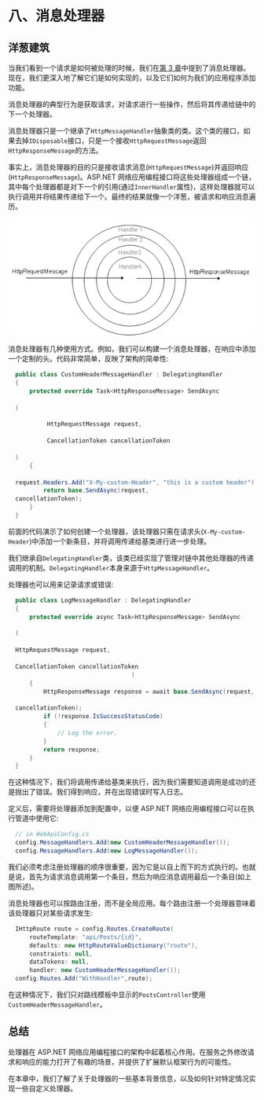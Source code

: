 # 八、消息处理器

## 洋葱建筑

当我们看到一个请求是如何被处理的时候，我们在[第 3 章](03.html#_Chapter_3_)中提到了消息处理器。现在，我们更深入地了解它们是如何实现的，以及它们如何为我们的应用程序添加功能。

消息处理器的典型行为是获取请求，对请求进行一些操作，然后将其传递给链中的下一个处理器。

消息处理器只是一个继承了`HttpMessageHandler`抽象类的类。这个类的接口，如果去掉`IDisposable`接口，只是一个接收`HttpRequestMessage`返回`HttpResponseMessage`的方法。

事实上，消息处理器的目的只是接收请求消息(`HttpRequestMessage`)并返回响应(`HttpResponseMessage`)。ASP.NET 网络应用编程接口将这些处理器组成一个链，其中每个处理器都是对下一个的引用(通过`InnerHandler`属性)，这样处理器就可以执行调用并将结果传递给下一个。最终的结果就像一个洋葱，被请求和响应消息遍历。

![](img/image016.png)

消息处理器有几种使用方式。例如，我们可以构建一个消息处理器，在响应中添加一个定制的头。代码非常简单，反映了架构的简单性:

```cs
  public class CustomHeaderMessageHandler : DelegatingHandler
  {
      protected override Task<HttpResponseMessage> SendAsync

  (

           HttpRequestMessage request, 

           CancellationToken cancellationToken

  )
      {

  request.Headers.Add("X-My-custom-Header", "this is a custom header");
          return base.SendAsync(request,
  cancellationToken);
      }
  }

```

前面的代码演示了如何创建一个处理器，该处理器只需在请求头(`X-My-custom-Header`)中添加一个新条目，并将调用传递给基类进行进一步处理。

我们继承自`DelegatingHandler`类，该类已经实现了管理对链中其他处理器的传递调用的机制。`DelegatingHandler`本身来源于`HttpMessageHandler`。

处理器也可以用来记录请求或错误:

```cs
  public class LogMessageHandler : DelegatingHandler
  {
      protected override async Task<HttpResponseMessage> SendAsync

  (

  HttpRequestMessage request,

  CancellationToken cancellationToken
                                   )
      {
          HttpResponseMessage response = await base.SendAsync(request, 

  cancellationToken);
          if (!response.IsSuccessStatusCode)
          {
              // Log the error.
          }
          return response;
      }
  }

```

在这种情况下，我们将调用传递给基类来执行，因为我们需要知道调用是成功的还是抛出了错误。我们得到响应，并在出现错误时写入日志。

定义后，需要将处理器添加到配置中，以便 ASP.NET 网络应用编程接口可以在执行管道中使用它:

```cs
  // in WebApiConfig.cs
  config.MessageHandlers.Add(new CustomHeaderMessageHandler());
  config.MessageHandlers.Add(new LogMessageHandler());

```

我们必须考虑注册处理器的顺序很重要，因为它是以自上而下的方式执行的。也就是说，首先为请求消息调用第一个条目，然后为响应消息调用最后一个条目(如上图所述)。

消息处理器也可以按路由注册，而不是全局应用。每个路由注册一个处理器意味着该处理器只对某些请求发生:

```cs
  IHttpRoute route = config.Routes.CreateRoute(
      routeTemplate: "api/Posts/{id}",
      defaults: new HttpRouteValueDictionary("route"),
      constraints: null,
      dataTokens: null,
      handler: new CustomHeaderMessageHandler());
  config.Routes.Add("WithHandler",route);

```

在这种情况下，我们只对路线模板中显示的`PostsController`使用`CustomHeaderMessageHandler`。

## 总结

处理器在 ASP.NET 网络应用编程接口的架构中起着核心作用。在服务之外修改请求和响应的能力打开了有趣的场景，并提供了扩展默认框架行为的可能性。

在本章中，我们了解了关于处理器的一些基本背景信息，以及如何针对特定情况实现一些自定义处理器。